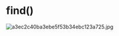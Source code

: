 # find()
![a3ec2c40ba3ebe5f53b34ebc123a725.jpg](https://cdn.nlark.com/yuque/0/2023/jpeg/33778458/1691946650372-4ff12e57-b333-459d-b863-161b19121277.jpeg#averageHue=%23f7f2dc&clientId=u11149fb3-dff0-4&from=paste&height=601&id=ue91448d1&originHeight=766&originWidth=888&originalType=binary&ratio=1.274999976158142&rotation=0&showTitle=false&size=75394&status=done&style=none&taskId=u91628ee5-096a-4821-b8c0-9bf6b8e8ffa&title=&width=696.4706012589436)
